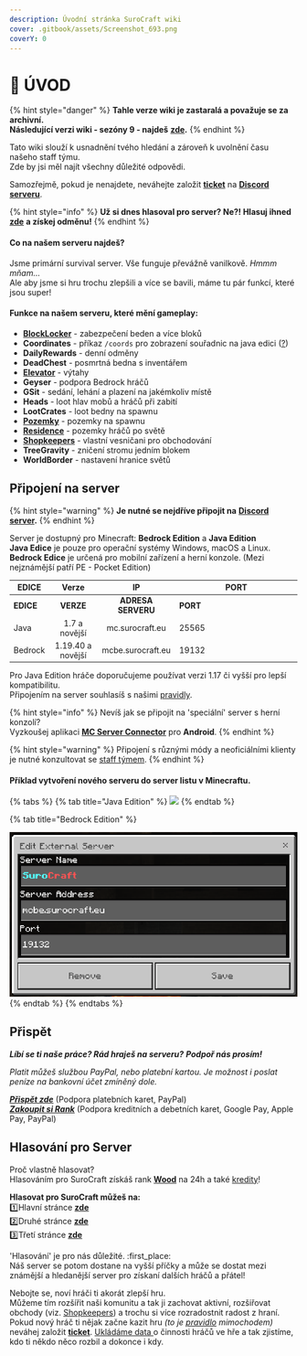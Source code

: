 ```yaml
---
description: Úvodní stránka SuroCraft wiki
cover: .gitbook/assets/Screenshot_693.png
coverY: 0
---
```


# 📘 ÚVOD

{% hint style="danger" %}
**Tahle verze wiki je zastaralá a považuje se za archivní.**\
**Následující verzi wiki - sezóny 9 - najdeš** [**zde**](http://localhost:5000/o/5sNmJqRe6cofxMvSQ8eQ/s/fzLlukSVmfRk5ZZiGXZl/)**.**
{% endhint %}

Tato wiki slouží k usnadnění tvého hledání a zároveň k uvolnění času našeho staff týmu.\
Zde by jsi měl najít všechny důležité odpovědi.

Samozřejmě, pokud je nenajdete, neváhejte založit [**ticket**](t/uzitecne.md#ticket) na [**Discord serveru**](https://discord.gg/W4yguRbT34).

{% hint style="info" %}
**Už si dnes hlasoval pro server? Ne?! Hlasuj ihned** [**zde**](./#vote) **a získej odměnu!**
{% endhint %}

#### Co na našem serveru najdeš?

Jsme primární survival server. Vše funguje převážně vanilkově. _Hmmm mňam..._\
Ale aby jsme si hru trochu zlepšili a více se bavili, máme tu pár funkcí, které jsou super!

#### Funkce na našem serveru, které mění gameplay:

* [**BlockLocker**](t/blocklocker.md) - zabezpečení beden a více bloků
* **Coordinates** - příkaz `/coords` pro zobrazení souřadnic na java edici ([?](server/slovnik.md#edition))
* **DailyRewards** - denní odměny
* **DeadChest** - posmrtná bedna s inventářem
* [**Elevator**](t/elevator.md) - výtahy
* **Geyser** - podpora Bedrock hráčů
* **GSit** - sedání, lehání a plazení na jakémkoliv místě
* **Heads** - loot hlav mobů a hráčů při zabití
* **LootCrates** - loot bedny na spawnu
* [**Pozemky**](t/arm.md) - pozemky na spawnu
* [**Residence**](t/res.md) - pozemky hráčů po světě
* [**Shopkeepers**](t/shopkeepers.md) - vlastní vesničani pro obchodování
* **TreeGravity** - zničení stromu jedním blokem
* **WorldBorder** - nastavení hranice světů

## Připojení na server <a href="#connect" id="connect"></a>

{% hint style="warning" %}
**Je nutné se nejdříve připojit na** [**Discord server**](https://discord.gg/W4yguRbT34)**.**
{% endhint %}

Server je dostupný pro Minecraft: **Bedrock Edition** a **Java Edition**\
**Java Edice** je pouze pro operační systémy Windows, macOS a Linux.\
**Bedrock Edice** je určená pro mobilní zařízení a herní konzole. (Mezi nejznámější patří PE - Pocket Edition)

<table data-header-hidden><thead><tr><th>EDICE</th><th align="center">Verze</th><th align="center">IP</th><th width="200">PORT</th></tr></thead><tbody><tr><td><strong>EDICE</strong></td><td align="center"><strong>VERZE</strong></td><td align="center"><strong>ADRESA SERVERU</strong></td><td><strong>PORT</strong></td></tr><tr><td>Java</td><td align="center">1.7 a novější</td><td align="center">mc.surocraft.eu</td><td>25565</td></tr><tr><td>Bedrock</td><td align="center">1.19.40 a novější</td><td align="center">mcbe.surocraft.eu</td><td>19132</td></tr></tbody></table>

Pro Java Edition hráče doporučujeme používat verzi 1.17 či vyšší pro lepší kompatibilitu.\
Připojením na server souhlasíš s našimi [pravidly](server/rules/).

{% hint style="info" %}
Nevíš jak se připojit na 'speciální' server s herní konzolí?\
Vyzkoušej aplikaci [**MC Server Connector**](https://play.google.com/store/apps/details?id=com.smokiem.mcserverconnector) pro **Android**.
{% endhint %}

{% hint style="warning" %}
Připojení s různými módy a neoficiálními klienty je nutné konzultovat se [staff týmem](server/staff.md).
{% endhint %}

#### Příklad vytvoření nového serveru do server listu v Minecraftu.

{% tabs %}
{% tab title="Java Edition" %}
![](.gitbook/assets/Screenshot\_485.png)
{% endtab %}

{% tab title="Bedrock Edition" %}
<div align="left">

<img src=".gitbook/assets/Screenshot_492.png" alt="">

</div>
{% endtab %}
{% endtabs %}

## Přispět <a href="#donate" id="donate"></a>

_**Líbí se ti naše práce? Rád hraješ na serveru?**_ _**Podpoř nás prosím!**_

_Platit můžeš službou PayPal, nebo platební kartou._ _Je možnost i poslat peníze na bankovní účet zmíněný dole._

[_**Přispět zde**_](https://linktr.ee/surocraft) (Podpora platebních karet, PayPal)\
[_**Zakoupit si Rank**_](https://surocraft.craftingstore.net/category/275918) (Podpora kreditních a debetních karet, Google Pay, Apple Pay, PayPal)

## Hlasování pro Server <a href="#vote" id="vote"></a>

Proč vlastně hlasovat?\
Hlasováním pro SuroCraft získáš rank [**Wood**](ranks/r.md#wood) na 24h a také [kredity](server/slovnik.md#kredity)!

**Hlasovat pro SuroCraft můžeš na:**\
:one:Hlavní stránce [**zde**](http://l.surocraft.eu/vote1)\
:two:Druhé stránce [**zde**](http://l.surocraft.eu/vote2)\
:three:Třetí stránce [**zde**](http://l.surocraft.eu/vote3)

'Hlasování' je pro nás důležité. :first\_place:\
Náš server se potom dostane na vyšší příčky a může se dostat mezi známější a hledanější server pro získaní dalších hráčů a přátel!

Nebojte se, noví hráči ti akorát zlepší hru.\
Můžeme tím rozšířit naši komunitu a tak ji zachovat aktivní, rozšiřovat obchody (viz. [Shopkeepers](t/shopkeepers.md)) a trochu si více rozradostnit radost z hraní.\
Pokud nový hráč ti nějak začne kazit hru _(to je_ [_pravidlo_](server/rules/#griefing) _mimochodem)_ neváhej založit [**ticket**](t/uzitecne.md#ticket). [Ukládáme data ](server/rules/#ukladane-data-o-hracich)o činnosti hráčů ve hře a tak zjistíme, kdo ti někdo něco rozbil a dokonce i kdy.
